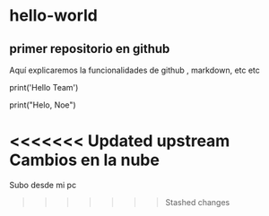 # hello-world
## primer repositorio en github

Aquí explicaremos la funcionalidades de github , markdown, etc etc 

print('Hello Team')

print("Helo, Noe")

<<<<<<< Updated upstream
Cambios en la nube
=======
Subo desde mi pc
>>>>>>> Stashed changes
